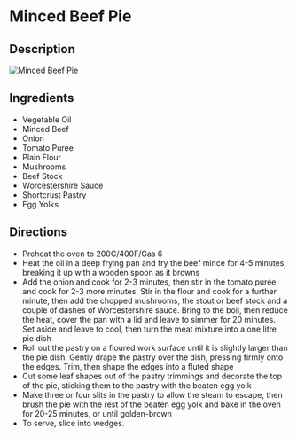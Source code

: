# Minced Beef Pie

## Description
![Minced Beef Pie](https://www.themealdb.com/images/media/meals/xwutvy1511555540.jpg "Minced Beef Pie")

## Ingredients
- Vegetable Oil
- Minced Beef
- Onion
- Tomato Puree
- Plain Flour
- Mushrooms
- Beef Stock
- Worcestershire Sauce
- Shortcrust Pastry
- Egg Yolks

## Directions
- Preheat the oven to 200C/400F/Gas 6
- Heat the oil in a deep frying pan and fry the beef mince for 4-5 minutes, breaking it up with a wooden spoon as it browns
- Add the onion and cook for 2-3 minutes, then stir in the tomato purée and cook for 2-3 more minutes. Stir in the flour and cook for a further minute, then add the chopped mushrooms, the stout or beef stock and a couple of dashes of Worcestershire sauce. Bring to the boil, then reduce the heat, cover the pan with a lid and leave to simmer for 20 minutes. Set aside and leave to cool, then turn the meat mixture into a one litre pie dish
- Roll out the pastry on a floured work surface until it is slightly larger than the pie dish. Gently drape the pastry over the dish, pressing firmly onto the edges. Trim, then shape the edges into a fluted shape
- Cut some leaf shapes out of the pastry trimmings and decorate the top of the pie, sticking them to the pastry with the beaten egg yolk
- Make three or four slits in the pastry to allow the steam to escape, then brush the pie with the rest of the beaten egg yolk and bake in the oven for 20-25 minutes, or until golden-brown
- To serve, slice into wedges.
